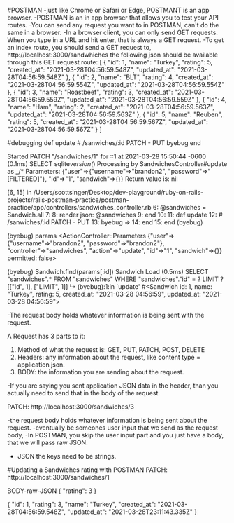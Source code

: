 #POSTMAN
-just like Chrome or Safari or Edge, POSTMANT is an app browser.
-POSTMAN is an in app browser that allows you to test your API routes.
-You can send any request you want to in POSTMAN, can't do the same in a browser.
-In a browser client, you can only send GET requests. When you type in a URL and hit enter, that is always a GET request.
-To get an index route, you should send a GET request to, http://localhost:3000/sandwhiches
the following json should be available through this GET request route:
[
{
"id": 1,
"name": "Turkey",
"rating": 5,
"created_at": "2021-03-28T04:56:59.548Z",
"updated_at": "2021-03-28T04:56:59.548Z"
},
{
"id": 2,
"name": "BLT",
"rating": 4,
"created_at": "2021-03-28T04:56:59.554Z",
"updated_at": "2021-03-28T04:56:59.554Z"
},
{
"id": 3,
"name": "Roastbeef",
"rating": 3,
"created_at": "2021-03-28T04:56:59.559Z",
"updated_at": "2021-03-28T04:56:59.559Z"
},
{
"id": 4,
"name": "Ham",
"rating": 2,
"created_at": "2021-03-28T04:56:59.563Z",
"updated_at": "2021-03-28T04:56:59.563Z"
},
{
"id": 5,
"name": "Reuben",
"rating": 5,
"created_at": "2021-03-28T04:56:59.567Z",
"updated_at": "2021-03-28T04:56:59.567Z"
}
]

#debugging
def update # /sanwiches/:id PATCH - PUT
byebug
end

Started PATCH "/sandwiches/1" for ::1 at 2021-03-28 15:50:44 -0600
(0.1ms) SELECT sqlite*version(*)
Processing by SandwichesController#update as \_/\*
Parameters: {"user"=>{"username"=>"brandon2", "password"=>"[FILTERED]"}, "id"=>"1", "sandwich"=>{}}
Return value is: nil

[6, 15] in /Users/scottsinger/Desktop/dev-playground/ruby-on-rails-projects/rails-postman-practice/postman-practice/app/controllers/sandwiches_controller.rb
6: @sandwiches = Sandwich.all
7:
8: render json: @sandwiches
9: end
10:
11: def update
12: # /sanwiches/:id PATCH - PUT
13: byebug
=> 14: end
15: end
(byebug)

(byebug) params
<ActionController::Parameters {"user"=>{"username"=>"brandon2", "password"=>"brandon2"}, "controller"=>"sandwiches", "action"=>"update", "id"=>"1", "sandwich"=>{}} permitted: false>

(byebug) Sandwich.find(params[:id])
Sandwich Load (0.5ms) SELECT "sandwiches".\* FROM "sandwiches" WHERE "sandwiches"."id" = ? LIMIT ? [["id", 1], ["LIMIT", 1]]
↳ (byebug):1:in `update'
#<Sandwich id: 1, name: "Turkey", rating: 5, created_at: "2021-03-28 04:56:59", updated_at: "2021-03-28 04:56:59">

-The request body holds whatever information is being sent with the request.

A Request has 3 parts to it:

1. Method of what the request is: GET, PUT, PATCH, POST, DELETE
2. Headers: any information about the request, like content type = application json.
3. BODY: the information you are sending about the request.

-If you are saying you sent application JSON data in the header, than
you actually need to send that in the body of the request.

PATCH: http://localhost:3000/sandwiches/3

-the request body holds whatever information is being sent about the request.
-eventually be someones user input that we send as the request body,
-In POSTMAN, you skip the user input part and you just have a body, that we will pass raw JSON.

-   JSON the keys need to be strings.

#Updating a Sandwiches rating with POSTMAN
PATCH: http://localhost:3000/sandwiches/1

BODY-raw-JSON
{
"rating": 3
}

{
"id": 1,
"rating": 3,
"name": "Turkey",
"created_at": "2021-03-28T04:56:59.548Z",
"updated_at": "2021-03-28T23:11:43.335Z"
}
